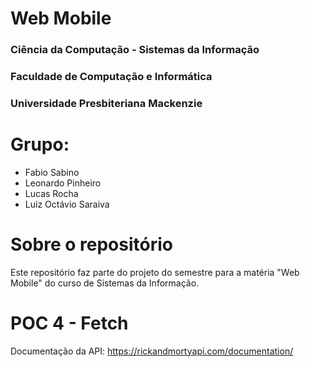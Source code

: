 # Web Mobile

### Ciência da Computação - Sistemas da Informação
### Faculdade de Computação e Informática
### Universidade Presbiteriana Mackenzie

# Grupo:
* Fabio Sabino
* Leonardo Pinheiro
* Lucas Rocha
* Luiz Octávio Saraiva

# Sobre o repositório

Este repositório faz parte do projeto do semestre para a matéria "Web Mobile" do curso de Sistemas da Informação.

# POC 4 - Fetch

Documentação da API: https://rickandmortyapi.com/documentation/ 
